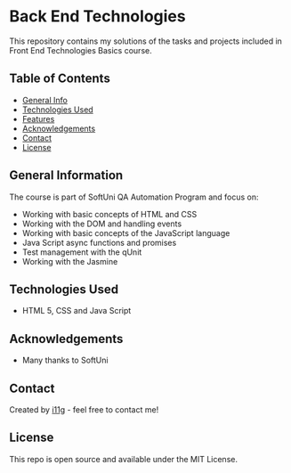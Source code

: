 # Back End Technologies
This repository contains my solutions of the tasks and projects included in Front End Technologies Basics course. 


## Table of Contents
* [General Info](#general-information)
* [Technologies Used](#technologies-used)
* [Features](#features)
* [Acknowledgements](#acknowledgements)
* [Contact](#contact)
* [License](#license) 

## General Information
The course is part of SoftUni QA Automation Program and focus on:
- Working with basic concepts of HTML and CSS
- Working with the DOM and handling events
- Working with basic concepts of the JavaScript language
- Java Script async functions and promises
- Test management with the qUnit 
- Working with the Jasmine 


## Technologies Used
- HTML 5, CSS and Java Script

## Acknowledgements

- Many thanks to SoftUni

## Contact
Created by [i11g](https://i11g.github.io) - feel free to contact me!

## License 
This repo is open source and available under the MIT License. 
